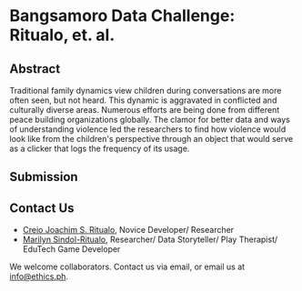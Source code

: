 # Bangsamoro Data Challenge: Ritualo, et. al. 

## Abstract

Traditional family dynamics view children during conversations are more often seen, but not heard. This dynamic is aggravated in conflicted and culturally diverse areas. Numerous efforts are being done from different peace building organizations globally. The clamor for better data and ways of understanding violence led the researchers to find how violence would look like from the children's perspective through an object that would serve as a clicker that logs the frequency of its usage.

## Submission

## Contact Us

* [Creio Joachim S. Ritualo](mailto:cjritualo2.01@gmail.com), Novice Developer/ Researcher
* [Marilyn Sindol-Ritualo](mailto:sindolritualo@gmail.com), Researcher/ Data Storyteller/ Play Therapist/ EduTech Game Developer

We welcome collaborators. Contact us via email, or email us at info@ethics.ph.